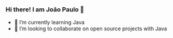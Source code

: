 ### Hi there! I am João Paulo 👋

- 🌱 I’m currently learning Java
- 👯 I’m looking to collaborate on open source projects with Java


